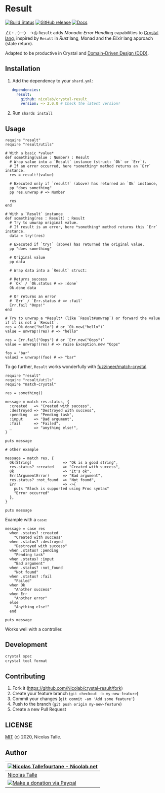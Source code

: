 # Result

[![Build Status](https://travis-ci.com/Nicolab/crystal-result.svg?branch=master)](https://travis-ci.com/Nicolab/crystal-result) [![GitHub release](https://img.shields.io/github/release/Nicolab/crystal-result.svg)](https://github.com/Nicolab/crystal-result/releases) [![Docs](https://img.shields.io/badge/docs-available-brightgreen.svg)](https://nicolab.github.io/crystal-result/)

∠(・.-)―〉 →◎ `Result` adds _Monadic Error Handling_ capabilities to [Crystal lang](https://crystal-lang.org), inspired by `Result` in _Rust_ lang, Monad and the _Elixir_ lang approach (state return).

Adapted to be productive in Crystal and [Domain-Driven Design (DDD)](https://en.wikipedia.org/wiki/Domain-driven_design).

## Installation

1. Add the dependency to your `shard.yml`:

```yaml
   dependencies:
     result:
       github: nicolab/crystal-result
       version: ~> 2.0.0 # Check the latest version!
```

2. Run `shards install`

## Usage

```crystal
require "result"
require "result/utils"

# With a basic *value*
def something(value : Number) : Result
  # Wrap value into a `Result` instance (struct: `Ok` or `Err`).
  # If an error occurred, here *something* method returns an `Err` instance.
  res = result!(value)

  # Executed only if `result!` (above) has returned an `Ok` instance,
  pp "does something"
  pp res.unwrap # => Number

  res
end

# With a `Result` instance
def something(res : Result) : Result
  # Try to unwrap original value.
  # If result is an error, here *something* method returns this `Err` instance.
  data = try!(res)

  # Executed if `try!` (above) has returned the original value.
  pp "does something"

  # Original value
  pp data

  # Wrap data into a `Result` struct:

  # Returns success
  # `Ok` / `Ok.status # => :done`
  Ok.done data

  # Or returns an error
  # `Err` / `Err.status # => :fail`
  Err.fail "Oops!"
end

# Try to unwrap a *Result* (like `Result#unwrap`) or forward the value if it is not a `Result`.
res = Ok.done("hello") # or `Ok.new("hello")`
value = unwrap!(res) # => "hello"

res = Err.fail("Oops") # or `Err.new("Oops")`
value = unwrap!(res) # => raise Exception.new "Oops"

foo = "bar"
value2 = unwrap!(foo) # => "bar"
```

To go further, `Result` works wonderfully with [fuzzineer/match-crystal](https://github.com/scatterfish/match-crystal).

```crystal
require "result"
require "result/utils"
require "match-crystal"

res = something()

message = match res.status, {
  :created   => "Created with success",
  :destroyed => "Destroyed with success",
  :pending   => "Pending task",
  :input     => "Bad argument",
  :fail      => "Failed",
  _          => "anything else!",
}

puts message

# other example

message = match res, {
  Ok(String)              => "Ok is a good string",
  res.status? :created    => "Created with success",
  Ok                      => "It's ok",
  Err(ArgumentError)      => "Bad argument",
  res.status? :not_found  => "Not found",
  Err                     => ->{
    puts "Block is supported using Proc syntax"
    "Error occurred"
  },
}

puts message
```

Example with a `case`:

```crystal
message = case res
  when .status? :created
    "Created with success"
  when .status? :destroyed
    "Destroyed with success"
  when .status? :pending
    "Pending task"
  when .status? :input
    "Bad argument"
  when .status? :not_found
    "Not found"
  when .status? :fail
    "Failed"
  when Ok
    "Another success"
  when Err
    "Another error"
  else
    "Anything else!"
  end

puts message
```

Works well with a controller.

## Development

```sh
crystal spec
crystal tool format
```

## Contributing

1. Fork it (https://github.com/Nicolab/crystal-result/fork)
2. Create your feature branch (`git checkout -b my-new-feature`)
3. Commit your changes (`git commit -am 'Add some feature'`)
4. Push to the branch (`git push origin my-new-feature`)
5. Create a new Pull Request

## LICENSE

[MIT](https://github.com/Nicolab/crystal-result/blob/master/LICENSE) (c) 2020, Nicolas Talle.

## Author

| [![Nicolas Tallefourtane - Nicolab.net](https://www.gravatar.com/avatar/d7dd0f4769f3aa48a3ecb308f0b457fc?s=64)](https://github.com/sponsors/Nicolab) |
|---|
| [Nicolas Talle](https://github.com/sponsors/Nicolab) |
| [![Make a donation via Paypal](https://www.paypalobjects.com/en_US/i/btn/btn_donate_SM.gif)](https://www.paypal.com/cgi-bin/webscr?cmd=_s-xclick&hosted_button_id=PGRH4ZXP36GUC) |
